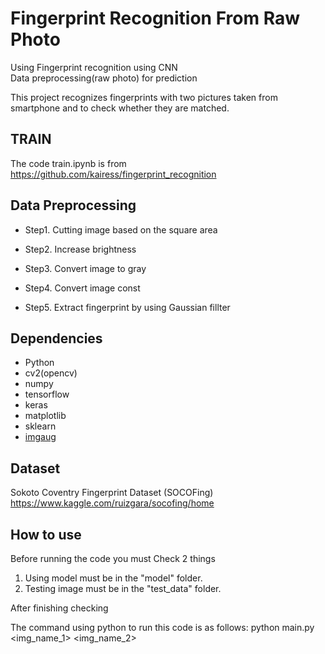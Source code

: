 # Fingerprint Recognition From Raw Photo
Using Fingerprint recognition using CNN  
Data preprocessing(raw photo) for prediction

This project recognizes fingerprints with two pictures taken from smartphone and to check whether they are matched.

## TRAIN
The code train.ipynb is from https://github.com/kairess/fingerprint_recognition

## Data Preprocessing
 - Step1. Cutting image based on the square area

 - Step2. Increase brightness

 - Step3. Convert image to gray

 - Step4. Convert image const

 - Step5. Extract fingerprint by using Gaussian fillter

## Dependencies
- Python
- cv2(opencv)
- numpy
- tensorflow
- keras
- matplotlib
- sklearn
- [imgaug](https://github.com/aleju/imgaug)

## Dataset

Sokoto Coventry Fingerprint Dataset (SOCOFing) https://www.kaggle.com/ruizgara/socofing/home

## How to use

Before running the code you must Check 2 things
1. Using model must be in the "model" folder.
2. Testing image must be in the "test_data" folder.

After finishing checking

The command using python to run this code is as follows:
python main.py <img_name_1> <img_name_2>
